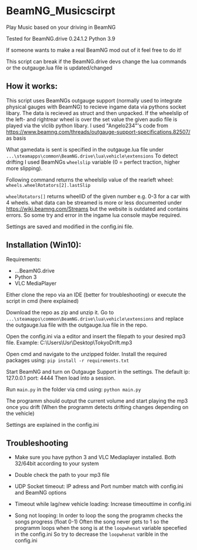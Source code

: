 # BeamNG_Musicscirpt
Play Music based on your driving in BeamNG

Tested for BeamNG.drive 0.24.1.2
Python 3.9

If someone wants to make a real BeamNG mod out of it feel free to do it!

This script can break if the BeamNG.drive devs change the lua commands or the outgauge.lua file is updated/changed

## How it works:

This script uses BeamNGs outgauge support (normally used to integrate physical gauges with BeamNG)
to recieve ingame data via pythons socket libary.
The data is recieved as struct and then unpacked.
If the wheelslip of the left- and rightrear wheel is over the set value the given audio file is played via the vlclib python libary.
I used "Angelo234"'s code from https://www.beamng.com/threads/outgauge-support-specifications.82507/ as basis

What gamedata is sent is specified in the outgauge.lua file under `...\steamapps\common\BeamNG.drive\lua\vehicle\extensions`
To detect drifting I used BeamNGs `wheelslip` variable (0 = perfect traction, higher more slipping).

Following command returns the wheelslip value of the rearleft wheel:
`wheels.wheelRotators[2].lastSlip`

`wheelRotators[]` returns wheelID of the given number e.g. 0-3 for a car with 4 wheels.
what data can be streamed is more or less documented under https://wiki.beamng.com/Streams but the website is outdated and contains errors.
So some try and error in the ingame lua console maybe required.

Settings are saved and modified in the config.ini file.

## Installation (Win10):

Requirements:
- ...BeamNG.drive
- Python 3
- VLC MediaPlayer

Either clone the repo via an IDE (better for troubleshooting) or execute the script in cmd (here explained)

Download the repo as zip and unzip it.
Go to `...\steamapps\common\BeamNG.drive\lua\vehicle\extensions` and replace the outgauge.lua file with the outgauge.lua file in the repo.

Open the config.ini via a editor and insert the filepath to your desired mp3 file.
Example: C:\Users\Usr\Desktop\TokyoDrift.mp3

Open cmd and navigate to the unzipped folder.
Install the required packages using:
`pip install -r requirements.txt`

Start BeamNG and turn on Outgauge Support in the settings.
The default ip: 127.0.0.1 port: 4444
Then load into a session.

Run `main.py` in the folder via cmd using:
`python main.py`

The programm should output the current volume and start playing the mp3 once you drift
(When the programm detects drifting changes depending on the vehicle)

Settings are explained in the config.ini

## Troubleshooting

- Make sure you have python 3 and VLC Mediaplayer installed. Both 32/64bit according to your system

- Double check the path to your mp3 file

- UDP Socket timeout:
IP adress and Port number match with config.ini and BeamNG options

- Timeout while lag/new vehicle loading:
Increase timeouttime in config.ini

- Song not looping:
In order to loop the song the programm checks the songs progress (float 0-1)
Often the song never gets to 1 so the programm loops when the song is at the `loopwhenat` variable specefied in the config.ini
So try to decrease the `loopwhenat` varible in the config.ini

